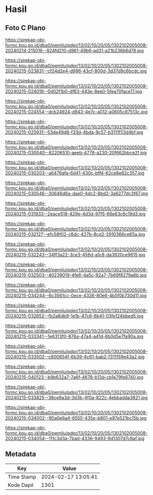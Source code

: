 # Hasil

## Foto C Plano

https://sirekap-obj-formc.kpu.go.id/dba0/pemilu/pdpr/13/02/10/20/05/1302102005008-20240214-215016--824fd210-d961-49b6-ad31-a21b236b6d78.jpg

https://sirekap-obj-formc.kpu.go.id/dba0/pemilu/pdpr/13/02/10/20/05/1302102005008-20240215-023831--cf24d2e4-d996-43cf-800d-3d37d9c6bcdc.jpg

https://sirekap-obj-formc.kpu.go.id/dba0/pemilu/pdpr/13/02/10/20/05/1302102005008-20240215-024019--0d02f1b0-df63-443e-8ee0-5fea70face17.jpg

https://sirekap-obj-formc.kpu.go.id/dba0/pemilu/pdpr/13/02/10/20/05/1302102005008-20240215-024554--dcb24924-d943-4e7c-a012-a0605c87513c.jpg

https://sirekap-obj-formc.kpu.go.id/dba0/pemilu/pdpr/13/02/10/20/05/1302102005008-20240215-025931--53de49d8-f33d-4bda-9c57-b3111f53d4bf.jpg

https://sirekap-obj-formc.kpu.go.id/dba0/pemilu/pdpr/13/02/10/20/05/1302102005008-20240215-030040--82206510-aeeb-4778-a230-20f662bbce2f.jpg

https://sirekap-obj-formc.kpu.go.id/dba0/pemilu/pdpr/13/02/10/20/05/1302102005008-20240215-030203--a6476afa-6d41-430c-bff4-62ce8e62c357.jpg

https://sirekap-obj-formc.kpu.go.id/dba0/pemilu/pdpr/13/02/10/20/05/1302102005008-20240215-030546--30646d6a-dae0-4dc2-8bd2-3a6277dc3f67.jpg

https://sirekap-obj-formc.kpu.go.id/dba0/pemilu/pdpr/13/02/10/20/05/1302102005008-20240215-031933--2eace518-429e-4d3d-97f5-66e63c6c19d3.jpg

https://sirekap-obj-formc.kpu.go.id/dba0/pemilu/pdpr/13/02/10/20/05/1302102005008-20240215-032127--efc58f02-c6dc-427b-8cd2-2910366ce65a.jpg

https://sirekap-obj-formc.kpu.go.id/dba0/pemilu/pdpr/13/02/10/20/05/1302102005008-20240215-032243--34ff3a22-3ce3-456d-a1c8-da3920ce9615.jpg

https://sirekap-obj-formc.kpu.go.id/dba0/pemilu/pdpr/13/02/10/20/05/1302102005008-20240215-032503--40239019-4fe6-4a5c-92a7-7b69f8279a6b.jpg

https://sirekap-obj-formc.kpu.go.id/dba0/pemilu/pdpr/13/02/10/20/05/1302102005008-20240215-034244--6c3561cc-0ece-4336-80e6-4b5f0b730d11.jpg

https://sirekap-obj-formc.kpu.go.id/dba0/pemilu/pdpr/13/02/10/20/05/1302102005008-20240215-032652--fb2a8db9-1e1b-47c6-8b41-03fe124bbed5.jpg

https://sirekap-obj-formc.kpu.go.id/dba0/pemilu/pdpr/13/02/10/20/05/1302102005008-20240215-033341--1e6313f0-876a-47a4-a41d-6b0d5e7fa90a.jpg

https://sirekap-obj-formc.kpu.go.id/dba0/pemilu/pdpr/13/02/10/20/05/1302102005008-20240215-033502--c800654f-6b39-4c61-bab2-f311159e43a2.jpg

https://sirekap-obj-formc.kpu.go.id/dba0/pemilu/pdpr/13/02/10/20/05/1302102005008-20240215-040123--b9b632a7-7a6f-4678-b13d-cb1e79fe6740.jpg

https://sirekap-obj-formc.kpu.go.id/dba0/pemilu/pdpr/13/02/10/20/05/1302102005008-20240215-033825--38ce9a3d-3d3b-4f0a-822c-4ebbadda3821.jpg

https://sirekap-obj-formc.kpu.go.id/dba0/pemilu/pdpr/13/02/10/20/05/1302102005008-20240215-034002--90a0e6a4-6555-435e-b801-e97e521bc15b.jpg

https://sirekap-obj-formc.kpu.go.id/dba0/pemilu/pdpr/13/02/10/20/05/1302102005008-20240215-034054--111c3d3a-7bad-4336-9493-9d1307d7c6af.jpg


## Metadata

| Key        | Value               |
| ---------- | ------------------- |
| Time Stamp | 2024-02-17 13:05:41 |
| Kode Dapil | 1301                |



